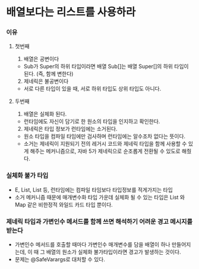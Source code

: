 # 배열보다는 리스트를 사용하라

### 이유
1. 첫번째 
   1. 배열은 공변이다
   - Sub가 Super의 하위 타입이라면 배열 Sub[]는 배열 Super[]의 하위 타입이 된다. (즉, 함께 변한다)
   2. 제네릭은 불공변이다
   - 서로 다른 타입이 있을 때, 서로 하위 타입도 상위 타입도 아니다.

2. 두번째
   1. 배열은 실체화 된다. 
   - 런타임에도 자신이 담기로 한 원소의 타입을 인지하고 확인한다. 
   2. 제네릭은 타입 정보가 런타임에는 소거된다.
   - 원소 타입을 컴파일 타임에만 검사하며 런타임에는 알수조차 없다는 뜻이다.
   - 소거는 제네릭이 지원되기 전의 레거시 코드와 제네릭 타입을 함께 사용할 수 있게 해주는 메커니즘으로, 자바 5가 제네릭으로 순조롭게 전환될 수 있도로 해줬다.
   

### 실체화 불가 타입
- E, List<E>, List<String> 등, 런타임에는 컴파일 타임보다 타입정보를 적게가지는 타입
- 소거 메커니즘 때문에 매개변수화 타입 가운데 실체화 될 수 있는 타입은 List<?> 와 Map<?, ?> 같은 비한정적 와일드 카드 타입 뿐이다.

### 제네릭 타입과 가변인수 메서드를 함께 쓰면 해석하기 어려운 경고 메시지를 받는다
- 가변인수 메서드를 호출할 때마다 가변인수 매개변수를 담을 배열이 하나 만들어지는데, 이 때 그 배열의 원소가 실체화 불가타입이라면 경고가 발생하는 것이다.
- 문제는 @SafeVarargs로 대처할 수 있다.

   
   
